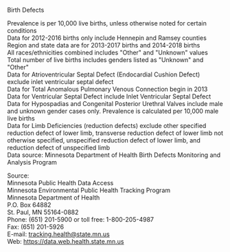 

Birth Defects

Prevalence is per 10,000 live births, unless otherwise noted for certain conditions  
Data for 2012-2016 births only include Hennepin and Ramsey counties  
Region and state data are for 2013-2017 births and 2014-2018 births  
All races/ethnicities combined includes "Other" and "Unknown" values  
Total number of live births includes genders listed as "Unknown" and "Other"  
Data for Atrioventricular Septal Defect (Endocardial Cushion Defect) exclude inlet ventricular septal defect  
Data for Total Anomalous Pulmonary Venous Connection begin in 2013  
Data for Ventricular Septal Defect include Inlet Ventricular Septal Defect  
Data for Hypospadias and Congenital Posterior Urethral Valves include male and unknown gender cases only. Prevalence is calculated per 10,000 male live births  
Data for Limb Deficiencies (reduction defects) exclude other specified reduction defect of lower limb, transverse reduction defect of lower limb not otherwise specified, unspecified reduction defect of lower limb, and reduction defect of unspecified limb  
Data source: Minnesota Department of Health Birth Defects Monitoring and Analysis Program

Source:  
Minnesota Public Health Data Access  
Minnesota Environmental Public Health Tracking Program  
Minnesota Department of Health  
P.O. Box 64882  
St. Paul, MN 55164-0882  
Phone: (651) 201-5900 or toll free: 1-800-205-4987  
Fax: (651) 201-5926  
E-mail: tracking.health@state.mn.us  
Web: https://data.web.health.state.mn.us
